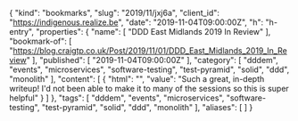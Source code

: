 {
  "kind": "bookmarks",
  "slug": "2019/11/jxj6a",
  "client_id": "https://indigenous.realize.be",
  "date": "2019-11-04T09:00:00Z",
  "h": "h-entry",
  "properties": {
    "name": [
      "DDD East Midlands 2019 In Review"
    ],
    "bookmark-of": [
      "https://blog.craigtp.co.uk/Post/2019/11/01/DDD_East_Midlands_2019_In_Review"
    ],
    "published": [
      "2019-11-04T09:00:00Z"
    ],
    "category": [
      "dddem",
      "events",
      "microservices",
      "software-testing",
      "test-pyramid",
      "solid",
      "ddd",
      "monolith"
    ],
    "content": [
      {
        "html": "",
        "value": "Such a great, in-depth writeup! I'd not been able to make it to many of the sessions so this is super helpful"
      }
    ]
  },
  "tags": [
    "dddem",
    "events",
    "microservices",
    "software-testing",
    "test-pyramid",
    "solid",
    "ddd",
    "monolith"
  ],
  "aliases": [
  ]
}
